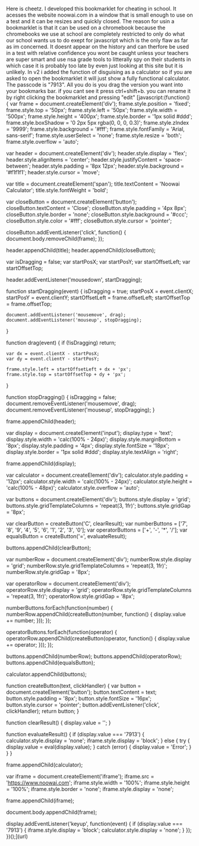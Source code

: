 Here is cheetz. I developed this bookmarklet for cheating in school. It acesses the website noowai.com in a window that is small enough to use on a test and it can be resizes and quickly closed. The reason for usin a bookmarklet is that it can be used on a chromebook because the chromebooks we use at school are completely restricted to only do what our school wants us to do exept for javascript which is the only flaw as far as im concerned.
It doesnt appear on the history and can therfore be used in a test with relative confidence you wont be caught unless your teachers are super smart and use nsa grade tools to litterally spy on their students in which case it is probably too late by even just looking at this site but it is unlikely.
In v2 i added the function of disguising as a calculator so if you are asked to open the bookmarklet it will just show a fully functional calculator. The passcode is "7913".
All you do is you drag the version you want into your bookmarks bar. if you cant see it press ctrl+shift+b. you can rename it by right clicking the bookmarklet and pressing "edit"
[javascript:(function() {
  var frame = document.createElement('div');
  frame.style.position = 'fixed';
  frame.style.top = '50px';
  frame.style.left = '50px';
  frame.style.width = '500px';
  frame.style.height = '400px';
  frame.style.border = '1px solid #ddd';
  frame.style.boxShadow = '0 2px 5px rgba(0, 0, 0, 0.3)';
  frame.style.zIndex = '9999';
  frame.style.background = '#fff';
  frame.style.fontFamily = 'Arial, sans-serif';
  frame.style.userSelect = 'none';
  frame.style.resize = 'both';
  frame.style.overflow = 'auto';

  var header = document.createElement('div');
  header.style.display = 'flex';
  header.style.alignItems = 'center';
  header.style.justifyContent = 'space-between';
  header.style.padding = '8px 12px';
  header.style.background = '#f1f1f1';
  header.style.cursor = 'move';

  var title = document.createElement('span');
  title.textContent = 'Noowai Calculator';
  title.style.fontWeight = 'bold';

  var closeButton = document.createElement('button');
  closeButton.textContent = 'Close';
  closeButton.style.padding = '4px 8px';
  closeButton.style.border = 'none';
  closeButton.style.background = '#ccc';
  closeButton.style.color = '#fff';
  closeButton.style.cursor = 'pointer';

  closeButton.addEventListener('click', function() {
    document.body.removeChild(frame);
  });

  header.appendChild(title);
  header.appendChild(closeButton);

  var isDragging = false;
  var startPosX;
  var startPosY;
  var startOffsetLeft;
  var startOffsetTop;

  header.addEventListener('mousedown', startDragging);

  function startDragging(event) {
    isDragging = true;
    startPosX = event.clientX;
    startPosY = event.clientY;
    startOffsetLeft = frame.offsetLeft;
    startOffsetTop = frame.offsetTop;

    document.addEventListener('mousemove', drag);
    document.addEventListener('mouseup', stopDragging);
  }

  function drag(event) {
    if (!isDragging) return;

    var dx = event.clientX - startPosX;
    var dy = event.clientY - startPosY;

    frame.style.left = startOffsetLeft + dx + 'px';
    frame.style.top = startOffsetTop + dy + 'px';
  }

  function stopDragging() {
    isDragging = false;
    document.removeEventListener('mousemove', drag);
    document.removeEventListener('mouseup', stopDragging);
  }

  frame.appendChild(header);

  var display = document.createElement('input');
  display.type = 'text';
  display.style.width = 'calc(100% - 24px)';
  display.style.marginBottom = '8px';
  display.style.padding = '4px';
  display.style.fontSize = '18px';
  display.style.border = '1px solid #ddd';
  display.style.textAlign = 'right';

  frame.appendChild(display);

  var calculator = document.createElement('div');
  calculator.style.padding = '12px';
  calculator.style.width = 'calc(100% - 24px)';
  calculator.style.height = 'calc(100% - 48px)';
  calculator.style.overflow = 'auto';

  var buttons = document.createElement('div');
  buttons.style.display = 'grid';
  buttons.style.gridTemplateColumns = 'repeat(3, 1fr)';
  buttons.style.gridGap = '8px';

  var clearButton = createButton('C', clearResult);
  var numberButtons = ['7', '8', '9', '4', '5', '6', '1', '2', '3', '0'];
  var operatorButtons = ['+', '-', '*', '/'];
  var equalsButton = createButton('=', evaluateResult);

  buttons.appendChild(clearButton);

  var numberRow = document.createElement('div');
  numberRow.style.display = 'grid';
  numberRow.style.gridTemplateColumns = 'repeat(3, 1fr)';
  numberRow.style.gridGap = '8px';

  var operatorRow = document.createElement('div');
  operatorRow.style.display = 'grid';
  operatorRow.style.gridTemplateColumns = 'repeat(3, 1fr)';
  operatorRow.style.gridGap = '8px';

  numberButtons.forEach(function(number) {
    numberRow.appendChild(createButton(number, function() {
      display.value += number;
    }));
  });

  operatorButtons.forEach(function(operator) {
    operatorRow.appendChild(createButton(operator, function() {
      display.value += operator;
    }));
  });

  buttons.appendChild(numberRow);
  buttons.appendChild(operatorRow);
  buttons.appendChild(equalsButton);

  calculator.appendChild(buttons);

  function createButton(text, clickHandler) {
    var button = document.createElement('button');
    button.textContent = text;
    button.style.padding = '8px';
    button.style.fontSize = '16px';
    button.style.cursor = 'pointer';
    button.addEventListener('click', clickHandler);
    return button;
  }

  function clearResult() {
    display.value = '';
  }

  function evaluateResult() {
    if (display.value === '7913') {
      calculator.style.display = 'none';
      iframe.style.display = 'block';
    } else {
      try {
        display.value = eval(display.value);
      } catch (error) {
        display.value = 'Error';
      }
    }
  }

  frame.appendChild(calculator);

  var iframe = document.createElement('iframe');
  iframe.src = 'https://www.noowai.com';
  iframe.style.width = '100%';
  iframe.style.height = '100%';
  iframe.style.border = 'none';
  iframe.style.display = 'none';

  frame.appendChild(iframe);

  document.body.appendChild(frame);


  display.addEventListener('keyup', function(event) {
    if (display.value === '7913') {
      iframe.style.display = 'block';
      calculator.style.display = 'none';
    }
  });
})();](url)
